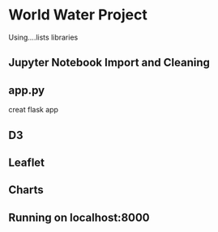 # World Water Project

Using....lists libraries

## Jupyter Notebook Import and Cleaning


## app.py
creat flask app


## D3

## Leaflet

## Charts

## Running on localhost:8000


